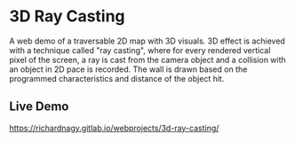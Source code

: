 # 3D Ray Casting

A web demo of a traversable 2D map with 3D visuals. 3D effect is achieved with a technique called "ray casting", where for every rendered vertical pixel of the screen, a ray is cast from the camera object and a collision with an object in 2D pace is recorded. The wall is drawn based on the programmed characteristics and distance of the object hit.

## Live Demo

https://richardnagy.gitlab.io/webprojects/3d-ray-casting/